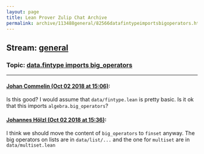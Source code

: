 ```yaml
---
layout: page
title: Lean Prover Zulip Chat Archive 
permalink: archive/113488general/82566datafintypeimportsbigoperators.html
---
```


## Stream: [general](index.html)
### Topic: [data.fintype imports big_operators](82566datafintypeimportsbigoperators.html)

---

#### [Johan Commelin (Oct 02 2018 at 15:06)](https://leanprover.zulipchat.com/#narrow/stream/113488-general/topic/data.fintype%20imports%20big_operators/near/135034142):
Is this good? I would assume that `data/fintype.lean` is pretty basic. Is it ok that this imports `algebra.big_operators`?

#### [Johannes Hölzl (Oct 02 2018 at 15:36)](https://leanprover.zulipchat.com/#narrow/stream/113488-general/topic/data.fintype%20imports%20big_operators/near/135036126):
I think we should move the content of `big_operators` to `finset` anyway. The big operators on lists are in `data/list/...` and the one for `multiset` are in `data/multiset.lean`

